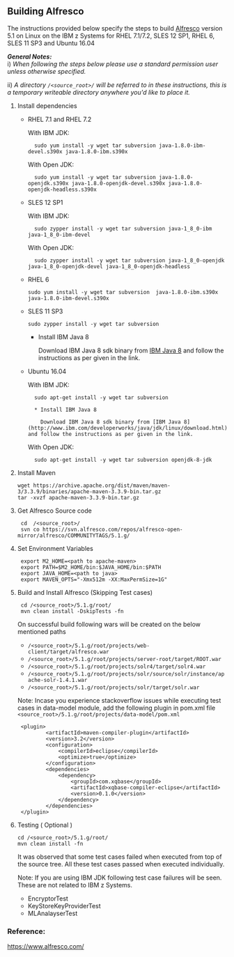 <!---PACKAGE:Alfresco--->
<!---DISTRO:SLES 12:5.1--->
<!---DISTRO:SLES 11:5.1--->
<!---DISTRO:RHEL 7.1:5.1--->
<!---DISTRO:RHEL 6.6:5.1--->
<!---DISTRO:Ubuntu 16.x:5.1--->

## Building Alfresco

The instructions provided below specify the steps to build [Alfresco](https://www.alfresco.com/) version 5.1 on Linux on the IBM z Systems for RHEL 7.1/7.2, SLES 12 SP1, RHEL 6, SLES 11 SP3 and Ubuntu 16.04


_**General Notes:**_ 	 
i) _When following the steps below please use a standard permission user unless otherwise specified._

ii) _A directory `/<source_root>/` will be referred to in these instructions, this is a temporary writeable directory anywhere you'd like to place it._

1. Install dependencies

    * RHEL 7.1 and RHEL 7.2
		
		With IBM JDK:
		
			
			sudo yum install -y wget tar subversion java-1.8.0-ibm-devel.s390x java-1.8.0-ibm.s390x
			
		With Open JDK:
		
			
			sudo yum install -y wget tar subversion java-1.8.0-openjdk.s390x java-1.8.0-openjdk-devel.s390x java-1.8.0-openjdk-headless.s390x
			
		
    * SLES 12 SP1
		
		With IBM JDK:
		
			
			sudo zypper install -y wget tar subversion java-1_8_0-ibm java-1_8_0-ibm-devel 
			
		
		With Open JDK:
		
			sudo zypper install -y wget tar subversion java-1_8_0-openjdk java-1_8_0-openjdk-devel java-1_8_0-openjdk-headless
		
	* RHEL 6
	
		```
		sudo yum install -y wget tar subversion  java-1.8.0-ibm.s390x  java-1.8.0-ibm-devel.s390x
		```
		
	* SLES 11 SP3
	
		```
		sudo zypper install -y wget tar subversion
		```
	
		* Install IBM Java 8
		
			Download IBM Java 8 sdk binary from [IBM Java 8](http://www.ibm.com/developerworks/java/jdk/linux/download.html) and follow the instructions as per given in the link.
		

		 
		
	* Ubuntu 16.04
	
		With IBM JDK:
			
			sudo apt-get install -y wget tar subversion
			
			* Install IBM Java 8
		
			  Download IBM Java 8 sdk binary from [IBM Java 8](http://www.ibm.com/developerworks/java/jdk/linux/download.html) and follow the instructions as per given in the link.
		


			
		
		With Open JDK:
		
			sudo apt-get install -y wget tar subversion openjdk-8-jdk
			
2.  Install Maven

		wget https://archive.apache.org/dist/maven/maven-3/3.3.9/binaries/apache-maven-3.3.9-bin.tar.gz
		tar -xvzf apache-maven-3.3.9-bin.tar.gz

3. Get Alfresco Source code
    
        cd  /<source_root>/
        svn co https://svn.alfresco.com/repos/alfresco-open-mirror/alfresco/COMMUNITYTAGS/5.1.g/
		
4. Set Environment Variables

		export M2_HOME=<path to apache-maven>
		export PATH=$M2_HOME/bin:$JAVA_HOME/bin:$PATH
		export JAVA_HOME=<path to java>
		export MAVEN_OPTS="-Xmx512m -XX:MaxPermSize=1G"

5. Build and Install Alfresco (Skipping Test cases)
		
		cd /<source_root>/5.1.g/root/
		mvn clean install -DskipTests -fn		
        
   On successful build following wars will be created on the below mentioned paths

    * `/<source_root>/5.1.g/root/projects/web-client/target/alfresco.war`
    * `/<source_root>/5.1.g/root/projects/server-root/target/ROOT.war`
    * `/<source_root>/5.1.g/root/projects/solr4/target/solr4.war`
    * `/<source_root>/5.1.g/root/projects/solr/source/solr/instance/apache-solr-1.4.1.war`
    * `/<source_root>/5.1.g/root/projects/solr/target/solr.war`
		
	Note:
	Incase you experience stackoverflow issues while executing test cases in data-model module,
	add the following plugin in pom.xml file 
	`<source_root>/5.1.g/root/projects/data-model/pom.xml`
	
	
		<plugin>
				<artifactId>maven-compiler-plugin</artifactId>
				<version>3.2</version>
				<configuration>
					<compilerId>eclipse</compilerId>
					<optimize>true</optimize>
				</configuration>
				<dependencies>
					<dependency>
						<groupId>com.xqbase</groupId>
						<artifactId>xqbase-compiler-eclipse</artifactId>
						<version>0.1.0</version>
					</dependency>
				</dependencies>
		</plugin>

6.  Testing ( Optional )

		cd /<source_root>/5.1.g/root/
		mvn clean install -fn
		
	It was observed that some test cases failed when executed from top of the source tree.
	All these test cases passed when executed individually.
	
	Note:
	If you are using IBM JDK following test case failures will be seen. These are not related to IBM z Systems.
	
	* EncryptorTest
	* KeyStoreKeyProviderTest
	* MLAnalayserTest
	
### Reference:

https://www.alfresco.com/	
